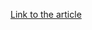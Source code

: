 [Link to the article](https://trendmicro.com/en_us/research/21/l/a-look-into-purple-fox-server-infrastructure.html)
